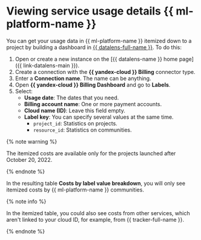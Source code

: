 # Viewing service usage details {{ ml-platform-name }}

You can get your usage data in {{ ml-platform-name }} itemized down to a project by building a dashboard in [{{ datalens-full-name }}](../../../datalens/). To do this:

1. Open or create a new instance on the [{{ datalens-name }} home page]({{ link-datalens-main }}).
1. Create a connection with the **{{ yandex-cloud }} Billing** connector type.
1. Enter a **Connection name**. The name can be anything.
1. Open **{{ yandex-cloud }} Billing Dashboard** and go to **Labels**.
1. Select:
   * **Usage date**: The dates that you need.
   * **Billing account name**: One or more payment accounts.
   * **Cloud name (ID)**: Leave this field empty.
   * **Label key**: You can specify several values at the same time.
      * `project_id`: Statistics on projects.
      * `resource_id`: Statistics on communities.

{% note warning %}

The itemized costs are available only for the projects launched after October 20, 2022.

{% endnote %}

In the resulting table **Costs by label value breakdown**, you will only see itemized costs by {{ ml-platform-name }} communities.

{% note info %}

In the itemized table, you could also see costs from other services, which aren't linked to your cloud ID, for example, from {{ tracker-full-name }}.

{% endnote %}